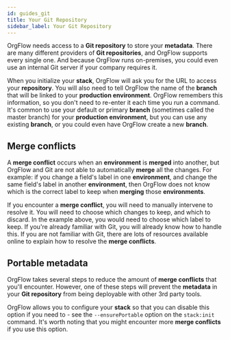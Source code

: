 ```yaml
---
id: guides_git
title: Your Git Repository
sidebar_label: Your Git Repository
---
```


OrgFlow needs access to a **Git repository** to store your **metadata**. There are many different providers of **Git repositories**, and OrgFlow supports every single one. And because OrgFlow runs on-premises, you could even use an internal Git server if your company requires it.

When you initialize your **stack**, OrgFlow will ask you for the URL to access your **repository**. You will also need to tell OrgFlow the name of the **branch** that will be linked to your **production environment**. OrgFlow remembers this information, so you don't need to re-enter it each time you run a command. It's common to use your default or primary **branch** (sometimes called the master branch) for your **production environment**, but you can use any existing **branch**, or you could even have OrgFlow create a new **branch**.

## Merge conflicts
A **merge conflict** occurs when an **environment** is **merged** into another, but OrgFlow and Git are not able to automatically **merge** all the changes. For example: if you change a field's label in one **environment**, and change the same field's label in another **environment**, then OrgFlow does not know which is the correct label to keep when **merging** those **environments**.

If you encounter a **merge conflict**, you will need to manually intervene to resolve it. You will need to choose which changes to keep, and which to discard. In the example above, you would need to choose which label to keep. If you're already familiar with Git, you will already know how to handle this. If you are not familiar with Git, there are lots of resources available online to explain how to resolve the **merge conflicts**.

## Portable metadata
OrgFlow takes several steps to reduce the amount of **merge conflicts** that you'll encounter. However, one of these steps will prevent the **metadata** in your **Git repository** from being deployable with other 3rd party tools. 

OrgFlow allows you to configure your **stack** so that you can disable this option if you need to - see the `--ensurePortable` option on the `stack:init` command. It's worth noting that you might encounter more **merge conflicts** if you use this option.